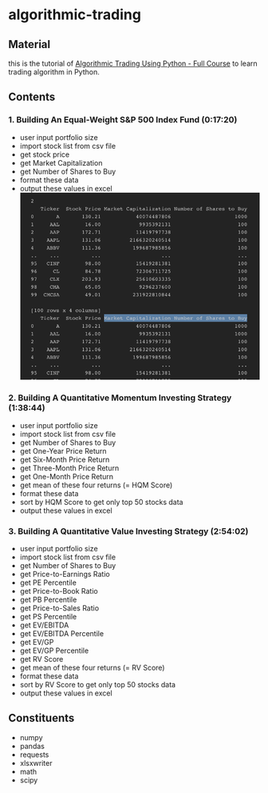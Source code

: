 # algorithmic-trading

## Material 
this is the tutorial of [Algorithmic Trading Using Python - Full Course](https://www.youtube.com/watch?v=xfzGZB4HhEE&t=1503s) to learn trading algorithm in Python.


## Contents
### 1. Building An Equal-Weight S&P 500 Index Fund (0:17:20)
  - user input portfolio size
  - import stock list from csv file
  - get stock price
  - get Market Capitalization
  - get Number of Shares to Buy
  - format these data
  - output these values in excel
![tutorial1](https://github.com/harunawaizumi/algorithmic-trading/blob/main/tutorial1.png)

### 2. Building A Quantitative Momentum Investing Strategy (1:38:44)
  - user input portfolio size
  - import stock list from csv file
  - get Number of Shares to Buy
  - get One-Year Price Return
  - get Six-Month Price Return
  - get Three-Month Price Return
  - get One-Month Price Return
  - get mean of these four returns (= HQM Score)
  - format these data
  - sort by HQM Score to get only top 50 stocks data
  - output these values in excel


### 3. Building A Quantitative Value Investing Strategy (2:54:02)
  - user input portfolio size
  - import stock list from csv file
  - get Number of Shares to Buy
  - get Price-to-Earnings Ratio
  - get PE Percentile
  - get Price-to-Book Ratio
  - get PB Percentile
  - get Price-to-Sales Ratio
  - get PS Percentile
  - get EV/EBITDA
  - get EV/EBITDA Percentile
  - get EV/GP
  - get EV/GP Percentile
  - get RV Score
  - get mean of these four returns (= RV Score)
  - format these data
  - sort by RV Score to get only top 50 stocks data
  - output these values in excel
  


## Constituents
* numpy
* pandas
* requests
* xlsxwriter
* math
* scipy

